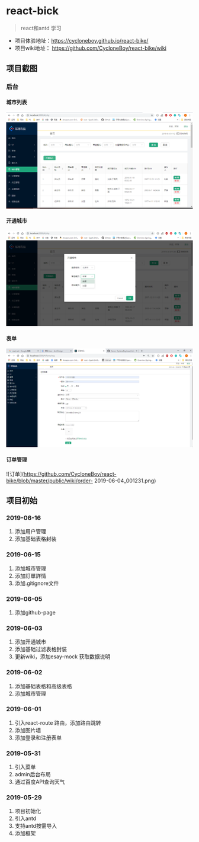 # react-bick
> react和antd 学习
- 项目体验地址：https://cycloneboy.github.io/react-bike/
- 项目wiki地址： https://github.com/CycloneBoy/react-bike/wiki
## 项目截图
### 后台
#### 城市列表 
![城市列表](https://github.com/CycloneBoy/react-bike/blob/master/public/wiki/city-2019-06-04_001107.png)
#### 开通城市
![开通城市](https://github.com/CycloneBoy/react-bike/blob/masterpublic/wiki/city-open-2019-06-04_001146.png)
#### 表单
![添加登录和注册表单](https://github.com/CycloneBoy/react-bike/blob/master/public/wiki/register-form-2019-06-01_230658.png)
#### 订单管理
![订单](https://github.com/CycloneBoy/react-bike/blob/master/public/wiki/order- 2019-06-04_001231.png)


## 项目初始
### 2019-06-16
1. 添加用户管理
2. 添加基础表格封装

### 2019-06-15
1. 添加城市管理
2. 添加訂單詳情
3. 添加.gitignore文件

### 2019-06-05
1. 添加github-page

### 2019-06-03
1. 添加开通城市
2. 添加基础过滤表格封装
3. 更新wiki，添加esay-mock 获取数据说明

### 2019-06-02
1. 添加基础表格和高级表格
2. 添加城市管理

### 2019-06-01
1. 引入react-route 路由，添加路由跳转
2. 添加图片墙
3. 添加登录和注册表单

### 2019-05-31
1. 引入菜单
2. admin后台布局
3. 通过百度API查询天气

### 2019-05-29
1. 项目初始化
2. 引入antd
3. 支持antd按需导入
4. 添加框架
